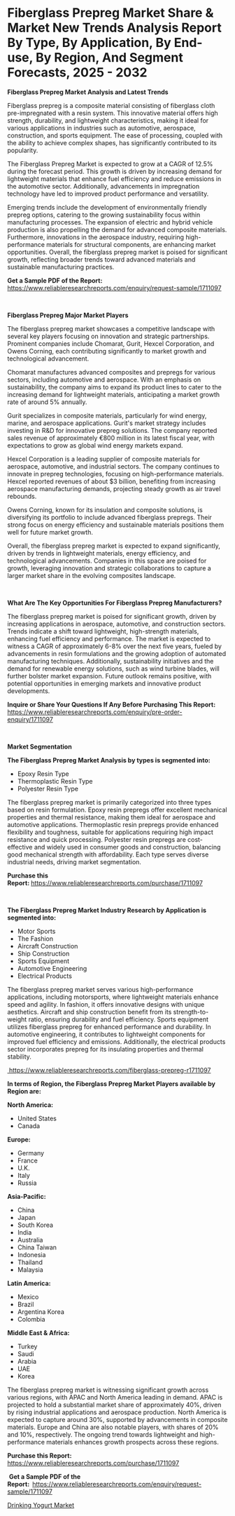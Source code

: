 <p><h1>Fiberglass Prepreg Market Share & Market New Trends Analysis Report By Type, By Application, By End-use, By Region, And Segment Forecasts, 2025 - 2032</h1></p><p><strong>Fiberglass Prepreg Market Analysis and Latest Trends</strong></p>
<p><p>Fiberglass prepreg is a composite material consisting of fiberglass cloth pre-impregnated with a resin system. This innovative material offers high strength, durability, and lightweight characteristics, making it ideal for various applications in industries such as automotive, aerospace, construction, and sports equipment. The ease of processing, coupled with the ability to achieve complex shapes, has significantly contributed to its popularity.</p><p>The Fiberglass Prepreg Market is expected to grow at a CAGR of 12.5% during the forecast period. This growth is driven by increasing demand for lightweight materials that enhance fuel efficiency and reduce emissions in the automotive sector. Additionally, advancements in impregnation technology have led to improved product performance and versatility. </p><p>Emerging trends include the development of environmentally friendly prepreg options, catering to the growing sustainability focus within manufacturing processes. The expansion of electric and hybrid vehicle production is also propelling the demand for advanced composite materials. Furthermore, innovations in the aerospace industry, requiring high-performance materials for structural components, are enhancing market opportunities. Overall, the fiberglass prepreg market is poised for significant growth, reflecting broader trends toward advanced materials and sustainable manufacturing practices.</p></p>
<p><strong>Get a Sample PDF of the Report:&nbsp;</strong> <a href="https://www.reliableresearchreports.com/enquiry/request-sample/1711097?utm_campaign=34&utm_medium=2&utm_source=Github&utm_content=ia&utm_term=10012025&utm_id=fiberglass-prepreg">https://www.reliableresearchreports.com/enquiry/request-sample/1711097</a></p>
<p>&nbsp;</p>
<p><strong>Fiberglass Prepreg Major Market Players</strong></p>
<p><p>The fiberglass prepreg market showcases a competitive landscape with several key players focusing on innovation and strategic partnerships. Prominent companies include Chomarat, Gurit, Hexcel Corporation, and Owens Corning, each contributing significantly to market growth and technological advancement.</p><p>Chomarat manufactures advanced composites and prepregs for various sectors, including automotive and aerospace. With an emphasis on sustainability, the company aims to expand its product lines to cater to the increasing demand for lightweight materials, anticipating a market growth rate of around 5% annually.</p><p>Gurit specializes in composite materials, particularly for wind energy, marine, and aerospace applications. Gurit's market strategy includes investing in R&D for innovative prepreg solutions. The company reported sales revenue of approximately €800 million in its latest fiscal year, with expectations to grow as global wind energy markets expand.</p><p>Hexcel Corporation is a leading supplier of composite materials for aerospace, automotive, and industrial sectors. The company continues to innovate in prepreg technologies, focusing on high-performance materials. Hexcel reported revenues of about $3 billion, benefiting from increasing aerospace manufacturing demands, projecting steady growth as air travel rebounds.</p><p>Owens Corning, known for its insulation and composite solutions, is diversifying its portfolio to include advanced fiberglass prepregs. Their strong focus on energy efficiency and sustainable materials positions them well for future market growth.</p><p>Overall, the fiberglass prepreg market is expected to expand significantly, driven by trends in lightweight materials, energy efficiency, and technological advancements. Companies in this space are poised for growth, leveraging innovation and strategic collaborations to capture a larger market share in the evolving composites landscape.</p></p>
<p>&nbsp;</p>
<p><strong>What Are The Key Opportunities For Fiberglass Prepreg Manufacturers?</strong></p>
<p><p>The fiberglass prepreg market is poised for significant growth, driven by increasing applications in aerospace, automotive, and construction sectors. Trends indicate a shift toward lightweight, high-strength materials, enhancing fuel efficiency and performance. The market is expected to witness a CAGR of approximately 6-8% over the next five years, fueled by advancements in resin formulations and the growing adoption of automated manufacturing techniques. Additionally, sustainability initiatives and the demand for renewable energy solutions, such as wind turbine blades, will further bolster market expansion. Future outlook remains positive, with potential opportunities in emerging markets and innovative product developments.</p></p>
<p><strong>Inquire or Share Your Questions If Any Before Purchasing This Report:</strong> <a href="https://www.reliableresearchreports.com/enquiry/pre-order-enquiry/1711097?utm_campaign=34&utm_medium=2&utm_source=Github&utm_content=ia&utm_term=10012025&utm_id=fiberglass-prepreg">https://www.reliableresearchreports.com/enquiry/pre-order-enquiry/1711097</a></p>
<p>&nbsp;</p>
<p><strong>Market Segmentation</strong></p>
<p><strong>The Fiberglass Prepreg Market Analysis by types is segmented into:</strong></p>
<p><ul><li>Epoxy Resin Type</li><li>Thermoplastic Resin Type</li><li>Polyester Resin Type</li></ul></p>
<p><p>The fiberglass prepreg market is primarily categorized into three types based on resin formulation. Epoxy resin prepregs offer excellent mechanical properties and thermal resistance, making them ideal for aerospace and automotive applications. Thermoplastic resin prepregs provide enhanced flexibility and toughness, suitable for applications requiring high impact resistance and quick processing. Polyester resin prepregs are cost-effective and widely used in consumer goods and construction, balancing good mechanical strength with affordability. Each type serves diverse industrial needs, driving market segmentation.</p></p>
<p><strong>Purchase this Report:&nbsp;</strong><a href="https://www.reliableresearchreports.com/purchase/1711097?utm_campaign=34&utm_medium=2&utm_source=Github&utm_content=ia&utm_term=10012025&utm_id=fiberglass-prepreg">https://www.reliableresearchreports.com/purchase/1711097</a></p>
<p>&nbsp;</p>
<p><strong>The Fiberglass Prepreg Market Industry Research by Application is segmented into:</strong></p>
<p><ul><li>Motor Sports</li><li>The Fashion</li><li>Aircraft Construction</li><li>Ship Construction</li><li>Sports Equipment</li><li>Automotive Engineering</li><li>Electrical Products</li></ul></p>
<p><p>The fiberglass prepreg market serves various high-performance applications, including motorsports, where lightweight materials enhance speed and agility. In fashion, it offers innovative designs with unique aesthetics. Aircraft and ship construction benefit from its strength-to-weight ratio, ensuring durability and fuel efficiency. Sports equipment utilizes fiberglass prepreg for enhanced performance and durability. In automotive engineering, it contributes to lightweight components for improved fuel efficiency and emissions. Additionally, the electrical products sector incorporates prepreg for its insulating properties and thermal stability.</p></p>
<p><a href="https://www.reliableresearchreports.com/fiberglass-prepreg-r1711097?utm_campaign=34&utm_medium=2&utm_source=Github&utm_content=ia&utm_term=10012025&utm_id=fiberglass-prepreg">&nbsp;https://www.reliableresearchreports.com/fiberglass-prepreg-r1711097</a></p>
<p><strong>In terms of Region, the Fiberglass Prepreg Market Players available by Region are:</strong></p>
<p>
    <p> <strong> North America: </strong>
        <ul>
            <li>United States</li>
            <li>Canada</li>
        </ul>
        </p> 
    <p> <strong> Europe: </strong>
        <ul>
            <li>Germany</li>
            <li>France</li>
            <li>U.K.</li>
            <li>Italy</li>
            <li>Russia</li>
        </ul>
        </p> 
    <p> <strong> Asia-Pacific: </strong>
        <ul>
            <li>China</li>
            <li>Japan</li>
            <li>South Korea</li>
            <li>India</li>
            <li>Australia</li>
            <li>China Taiwan</li>
            <li>Indonesia</li>
            <li>Thailand</li>
            <li>Malaysia</li>
        </ul>
        </p> 
    <p> <strong> Latin America: </strong>
        <ul>
            <li>Mexico</li>
            <li>Brazil</li>
            <li>Argentina Korea</li>
            <li>Colombia</li>
        </ul>
        </p> 
    <p> <strong> Middle East & Africa: </strong>
        <ul>
            <li>Turkey</li>
            <li>Saudi</li>
            <li>Arabia</li>
            <li>UAE</li>
            <li>Korea</li>
        </ul>
    </p>
    </p>
<p><p>The fiberglass prepreg market is witnessing significant growth across various regions, with APAC and North America leading in demand. APAC is projected to hold a substantial market share of approximately 40%, driven by rising industrial applications and aerospace production. North America is expected to capture around 30%, supported by advancements in composite materials. Europe and China are also notable players, with shares of 20% and 10%, respectively. The ongoing trend towards lightweight and high-performance materials enhances growth prospects across these regions.</p></p>
<p><strong>Purchase this Report: </strong><a href="https://www.reliableresearchreports.com/purchase/1711097?utm_campaign=34&utm_medium=2&utm_source=Github&utm_content=ia&utm_term=10012025&utm_id=fiberglass-prepreg">https://www.reliableresearchreports.com/purchase/1711097</a></p>
<p>&nbsp;<strong>Get a Sample PDF of the Report:&nbsp;&nbsp;</strong><a href="https://www.reliableresearchreports.com/enquiry/request-sample/1711097?utm_campaign=34&utm_medium=2&utm_source=Github&utm_content=ia&utm_term=10012025&utm_id=fiberglass-prepreg">https://www.reliableresearchreports.com/enquiry/request-sample/1711097</a></p>
<p><strong></strong></p>
<p><p><a href="https://github.com/guneycigdem35/Market-Research-Report-List-5/blob/main/drinking-yogurt-market.md?utm_campaign=34&utm_medium=2&utm_source=Github&utm_content=ia&utm_term=10012025&utm_id=fiberglass-prepreg">Drinking Yogurt Market</a></p></p>